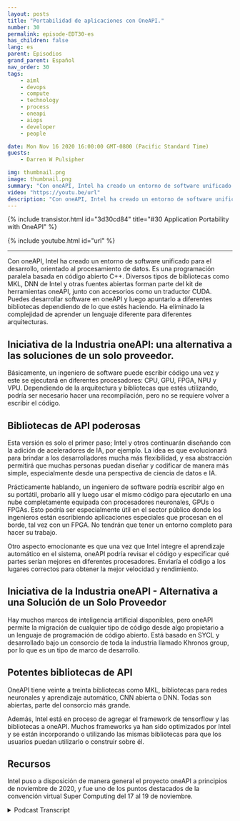 ```yaml
---
layout: posts
title: "Portabilidad de aplicaciones con OneAPI."
number: 30
permalink: episode-EDT30-es
has_children: false
lang: es
parent: Episodios
grand_parent: Español
nav_order: 30
tags:
    - aiml
    - devops
    - compute
    - technology
    - process
    - oneapi
    - aiops
    - developer
    - people

date: Mon Nov 16 2020 16:00:00 GMT-0800 (Pacific Standard Time)
guests:
    - Darren W Pulsipher

img: thumbnail.png
image: thumbnail.png
summary: "Con oneAPI, Intel ha creado un entorno de software unificado para el desarrollo, orientado al procesamiento de datos. Gretchen Stewart, Científica de Datos Principal en el Sector Público de Intel, discute esta tecnología con Darren Pulsipher, Arquitecto de Soluciones Principal de Intel, que elimina la necesidad de utilizar un lenguaje diferente para diferentes arquitecturas."
video: "https://youtu.be/url"
description: "Con oneAPI, Intel ha creado un entorno de software unificado para el desarrollo, orientado al procesamiento de datos. Gretchen Stewart, Científica de Datos Principal en el Sector Público de Intel, discute esta tecnología con Darren Pulsipher, Arquitecto de Soluciones Principal de Intel, que elimina la necesidad de utilizar un lenguaje diferente para diferentes arquitecturas."
---
```


<div>
{% include transistor.html id="3d30cd84" title="#30 Application Portability with OneAPI" %}

{% include youtube.html id="url" %}
</div>

---

Con oneAPI, Intel ha creado un entorno de software unificado para el desarrollo, orientado al procesamiento de datos. Es una programación paralela basada en código abierto C++. Diversos tipos de bibliotecas como MKL, DNN de Intel y otras fuentes abiertas forman parte del kit de herramientas oneAPI, junto con accesorios como un traductor CUDA. Puedes desarrollar software en oneAPI y luego apuntarlo a diferentes bibliotecas dependiendo de lo que estés haciendo. Ha eliminado la complejidad de aprender un lenguaje diferente para diferentes arquitecturas.

## Iniciativa de la Industria oneAPI: una alternativa a las soluciones de un solo proveedor.

Básicamente, un ingeniero de software puede escribir código una vez y este se ejecutará en diferentes procesadores: CPU, GPU, FPGA, NPU y VPU. Dependiendo de la arquitectura y bibliotecas que estés utilizando, podría ser necesario hacer una recompilación, pero no se requiere volver a escribir el código.

## Bibliotecas de API poderosas

Esta versión es solo el primer paso; Intel y otros continuarán diseñando con la adición de aceleradores de IA, por ejemplo. La idea es que evolucionará para brindar a los desarrolladores mucha más flexibilidad, y esa abstracción permitirá que muchas personas puedan diseñar y codificar de manera más simple, especialmente desde una perspectiva de ciencia de datos e IA.

Prácticamente hablando, un ingeniero de software podría escribir algo en su portátil, probarlo allí y luego usar el mismo código para ejecutarlo en una nube completamente equipada con procesadores neuronales, GPUs o FPGAs. Esto podría ser especialmente útil en el sector público donde los ingenieros están escribiendo aplicaciones especiales que procesan en el borde, tal vez con un FPGA. No tendrán que tener un entorno completo para hacer su trabajo.

Otro aspecto emocionante es que una vez que Intel integre el aprendizaje automático en el sistema, oneAPI podría revisar el código y especificar qué partes serían mejores en diferentes procesadores. Enviaría el código a los lugares correctos para obtener la mejor velocidad y rendimiento.

## Iniciativa de la Industria oneAPI - Alternativa a una Solución de un Solo Proveedor

Hay muchos marcos de inteligencia artificial disponibles, pero oneAPI permite la migración de cualquier tipo de código desde algo propietario a un lenguaje de programación de código abierto. Está basado en SYCL y desarrollado bajo un consorcio de toda la industria llamado Khronos group, por lo que es un tipo de marco de desarrollo.

## Potentes bibliotecas de API

OneAPI tiene veinte a treinta bibliotecas como MKL, bibliotecas para redes neuronales y aprendizaje automático, CNN abierta o DNN. Todas son abiertas, parte del consorcio más grande.

Además, Intel está en proceso de agregar el framework de tensorflow y las bibliotecas a oneAPI. Muchos frameworks ya han sido optimizados por Intel y se están incorporando o utilizando las mismas bibliotecas para que los usuarios puedan utilizarlo o construir sobre él.

## Recursos

Intel puso a disposición de manera general el proyecto oneAPI a principios de noviembre de 2020, y fue uno de los puntos destacados de la convención virtual Super Computing del 17 al 19 de noviembre.



<details>
<summary> Podcast Transcript </summary>

<p></p>

</details>
